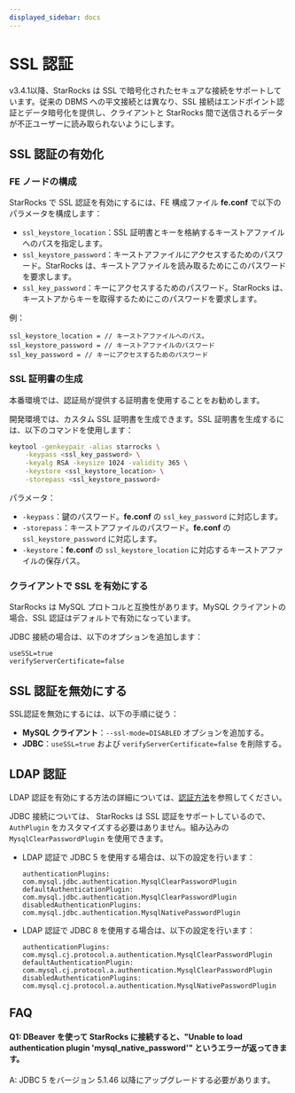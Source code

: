 ```yaml
---
displayed_sidebar: docs
---
```


# SSL 認証

v3.4.1以降、StarRocks は SSL で暗号化されたセキュアな接続をサポートしています。従来の DBMS への平文接続とは異なり、SSL 接続はエンドポイント認証とデータ暗号化を提供し、クライアントと StarRocks 間で送信されるデータが不正ユーザーに読み取られないようにします。

## SSL 認証の有効化

### FE ノードの構成

StarRocks で SSL 認証を有効にするには、FE 構成ファイル **fe.conf** で以下のパラメータを構成します：

- `ssl_keystore_location`：SSL 証明書とキーを格納するキーストアファイルへのパスを指定します。
- `ssl_keystore_password`：キーストアファイルにアクセスするためのパスワード。StarRocks は、キーストアファイルを読み取るためにこのパスワードを要求します。
- `ssl_key_password`：キーにアクセスするためのパスワード。StarRocks は、キーストアからキーを取得するためにこのパスワードを要求します。

例：

```Properties
ssl_keystore_location = // キーストアファイルへのパス。
ssl_keystore_password = // キーストアファイルのパスワード
ssl_key_password = // キーにアクセスするためのパスワード
```

### SSL 証明書の生成

本番環境では、認証局が提供する証明書を使用することをお勧めします。

開発環境では、カスタム SSL 証明書を生成できます。SSL 証明書を生成するには、以下のコマンドを使用します：

```Bash
keytool -genkeypair -alias starrocks \
    -keypass <ssl_key_password> \
    -keyalg RSA -keysize 1024 -validity 365 \
    -keystore <ssl_keystore_location> \
    -storepass <ssl_keystore_password>
```

パラメータ：

- `-keypass`：鍵のパスワード。**fe.conf** の `ssl_key_password` に対応します。
- `-storepass`：キーストアファイルのパスワード。**fe.conf** の `ssl_keystore_password` に対応します。
- `-keystore`：**fe.conf** の `ssl_keystore_location` に対応するキーストアファイルの保存パス。

### クライアントで SSL を有効にする

StarRocks は MySQL プロトコルと互換性があります。MySQL クライアントの場合、SSL 認証はデフォルトで有効になっています。

JDBC 接続の場合は、以下のオプションを追加します：

```Properties
useSSL=true
verifyServerCertificate=false
```

## SSL 認証を無効にする

SSL認証を無効にするには、以下の手順に従う：

- **MySQL クライアント**：`--ssl-mode=DISABLED` オプションを追加する。
- **JDBC**：`useSSL=true` および `verifyServerCertificate=false` を削除する。

## LDAP 認証

LDAP 認証を有効にする方法の詳細については、[認証方法](./Authentication.md)を参照してください。

JDBC 接続については、 StarRocks は SSL 認証をサポートしているので、`AuthPlugin` をカスタマイズする必要はありません。組み込みの `MysqlClearPasswordPlugin` を使用できます。

- LDAP 認証で JDBC 5 を使用する場合は、以下の設定を行います：

  ```Properties
  authenticationPlugins: com.mysql.jdbc.authentication.MysqlClearPasswordPlugin
  defaultAuthenticationPlugin: com.mysql.jdbc.authentication.MysqlClearPasswordPlugin
  disabledAuthenticationPlugins: com.mysql.jdbc.authentication.MysqlNativePasswordPlugin
  ```

- LDAP 認証で JDBC 8 を使用する場合は、以下の設定を行います：

  ```Properties
  authenticationPlugins: com.mysql.cj.protocol.a.authentication.MysqlClearPasswordPlugin
  defaultAuthenticationPlugin: com.mysql.cj.protocol.a.authentication.MysqlClearPasswordPlugin
  disabledAuthenticationPlugins: com.mysql.cj.protocol.a.authentication.MysqlNativePasswordPlugin
  ```

## FAQ

#### Q1: DBeaver を使って StarRocks に接続すると、"Unable to load authentication plugin 'mysql_native_password'" というエラーが返ってきます。

A: JDBC 5 をバージョン 5.1.46 以降にアップグレードする必要があります。

